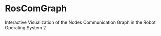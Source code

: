 # RosComGraph
Interactive Visualization of the Nodes Communication Graph in the Robot Operating System 2
